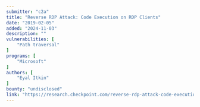 ```yaml
---
submitter: "c2a"
title: "Reverse RDP Attack: Code Execution on RDP Clients"
date: "2019-02-05"
added: "2024-11-03"
description: ""
vulnerabilities: [
    "Path traversal"
]
programs: [
    "Microsoft"
]
authors: [
    "Eyal Itkin"
]
bounty: "undisclosed"
link: "https://research.checkpoint.com/reverse-rdp-attack-code-execution-on-rdp-clients/"
---
```




